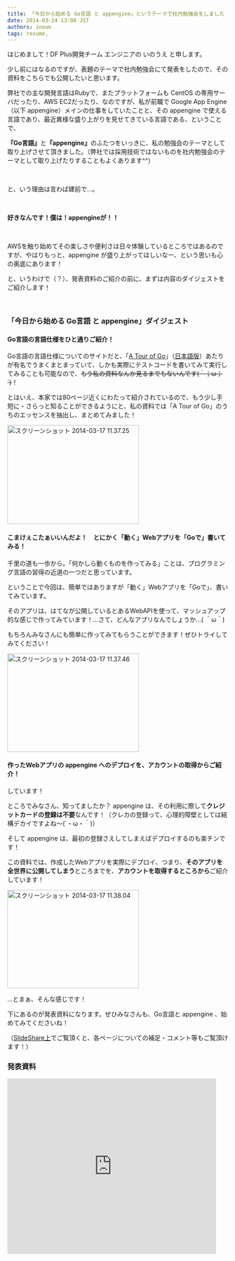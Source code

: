 ```yaml
---
title: 「今日から始める Go言語 と appengine」というテーマで社内勉強会をしました
date: 2014-03-24 13:08 JST
authors: inoue
tags: resume, 
---
```

<p>はじめまして！DF Plus開発チーム エンジニアの いのうえ と申します。</p>
<p>少し前にはなるのですが、表題のテーマで社内勉強会にて発表をしたので、その資料をこちらでも公開したいと思います。</p>

<!--more-->

<p>弊社での主な開発言語はRubyで、またプラットフォームも CentOS の専用サーバだったり、AWS EC2だったり、なのですが、私が前職で Google App Engine（以下 appengine）メインの仕事をしていたことと、その appengine で使える言語であり、最近異様な盛り上がりを見せてきている言語である、ということで、</p>
<p><b>『Go言語』</b>と<b>『appengine』</b>のふたつをいっきに、私の勉強会のテーマとして取り上げさせて頂きました。（弊社では採用技術ではないものを社内勉強会のテーマとして取り上げたりすることもよくあります^^）</p>
<br/>
<p>と、いう理由は言わば建前で...。</p>
<br/>
<p><b>好きなんです！僕は！appengineが！！</b></p>
<br/>
<p>AWSを触り始めてその楽しさや便利さは日々体験しているところではあるのですが、やはりもっと、appengine が盛り上がってほしいなー、という思いも心の奥底にあります！</p>
<p>と、いうわけで（？）、発表資料のご紹介の前に、まずは内容のダイジェストをご紹介します！</p>

<br/>
<h3>「今日から始める Go言語 と appengine」ダイジェスト</h3>

<h4>Go言語の言語仕様をひと通りご紹介！</h4>
<p>Go言語の言語仕様についてのサイトだと、「<a href="http://tour.golang.org/#1">A Tour of Go</a>」（<a href="http://go-tour-jp.appspot.com/">日本語版</a>）あたりが有名でうまくまとまっていて、しかも実際にテストコードを書いてみて実行してみることも可能なので、<s>もう私の資料なんか見るまでもないんです(｀；ω；´)</s>！</p>
<p>とはいえ、本家では80ページ近くにわたって紹介されているので、もう少し手短に・さらっと知ることができるようにと、私の資料では「A Tour of Go」のうちのエッセンスを抽出し、まとめてみました！</p>

<a href="http://tech.feedforce.jp/wp-content/uploads/2014/03/dabdfd03014f4ee861f370df3f4fb105.png"><img src="http://tech.feedforce.jp/wp-content/uploads/2014/03/dabdfd03014f4ee861f370df3f4fb105-300x225.png" alt="スクリーンショット 2014-03-17 11.37.25" width="300" height="225" class="alignnone size-medium wp-image-682" /></a>

<h4>こまけぇこたぁいいんだよ！　とにかく「動く」Webアプリを「Goで」書いてみる！</h4>
<p>千里の道も一歩から。「何かしら動くものを作ってみる」ことは、プログラミング言語の習得の近道の一つだと思っています。</p>
<p>ということで今回は、簡単ではありますが「動く」Webアプリを「Goで」、書いてみています。</p>
<p>そのアプリは、はてなが公開しているとあるWebAPIを使って、マッシュアップ的な感じで作ってみています！...さて、どんなアプリなんでしょうか...( ＾ω＾)</p>
<p>もちろんみなさんにも簡単に作ってみてもらうことができます！ぜひトライしてみてください！</p>

<a href="http://tech.feedforce.jp/wp-content/uploads/2014/03/d07f48511b92747c913633b367935458.png"><img src="http://tech.feedforce.jp/wp-content/uploads/2014/03/d07f48511b92747c913633b367935458-300x224.png" alt="スクリーンショット 2014-03-17 11.37.46" width="300" height="224" class="alignnone size-medium wp-image-683" /></a>

<h4>作ったWebアプリの appengine へのデプロイを、アカウントの取得からご紹介！</h4>
<p>しています！</p>
<p>ところでみなさん、知ってましたか？ appengine は、その利用に際して<b>クレジットカードの登録は不要</b>なんです！（クレカの登録って、心理的障壁としては結構デカイですよね〜(´・ω・｀)）</p>
<p>そして appengine は、最初の登録さえしてしまえばデプロイするのも楽チンです！</p>
<p>この資料では、作成したWebアプリを実際にデプロイ、つまり、<b>そのアプリを全世界に公開してしまう</b>ところまでを、<b>アカウントを取得するところから</b>ご紹介しています！</p>

<a href="http://tech.feedforce.jp/wp-content/uploads/2014/03/4393f7062e339c3591fa69bed4395d9f.png"><img src="http://tech.feedforce.jp/wp-content/uploads/2014/03/4393f7062e339c3591fa69bed4395d9f-300x224.png" alt="スクリーンショット 2014-03-17 11.38.04" width="300" height="224" class="alignnone size-medium wp-image-684" /></a>

<p>...とまぁ、そんな感じです！</p>
<p>下にあるのが発表資料になります。ぜひみなさんも、Go言語と appengine 、始めてみてくださいね！</p>
<p>（<a href="http://www.slideshare.net/aknow3373/go-appengine?ref=http://tech.feedforce.jp/start-go-and-appengine.html" target="_blank">SlideShare上</a>でご覧頂くと、各ページについての補足・コメント等もご覧頂けます！）</p>

<h3>発表資料</h3>

<iframe src="http://www.slideshare.net/slideshow/embed_code/32362244" width="476" height="400" frameborder="0" marginwidth="0" marginheight="0" scrolling="no"></iframe>